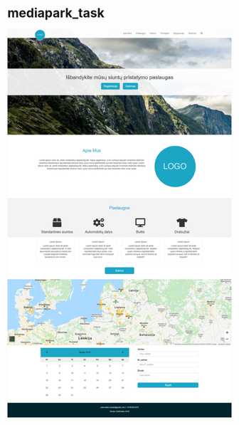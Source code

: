 # mediapark_task
![siuntu_tarnyba screenshot](https://github.com/ontomas/siuntu-tarnyba/blob/master/img/screenshot.png)
